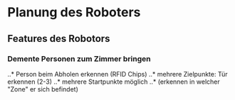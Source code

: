 # Planung des Roboters

## Features des Robotors
### Demente Personen zum Zimmer bringen
..* Person beim Abholen erkennen (RFID Chips)
..* mehrere Zielpunkte: Tür erkennen (2-3)
..* mehrere Startpunkte möglich
..* (erkennen in welcher "Zone" er sich befindet)
